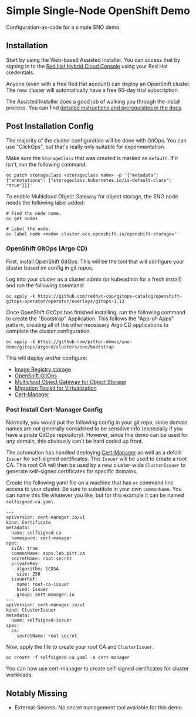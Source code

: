 # Simple Single-Node OpenShift Demo

Configuration-as-code for a simple SNO demo.

## Installation

Start by using the Web-based Assisted Installer.  You can access that by signing in to the [Red Hat Hybrid Cloud Console](https://console.redhat.com/) using your Red Hat credentials.

Anyone (even with a free Red Hat account) can deploy an OpenShift cluster.  The new cluster will automatically have a free 60-day trial subscription.

The Assisted Installer does a good job of walking you through the install process.  You can find [detailed instructions and prerequisites in the docs](https://docs.openshift.com/container-platform/latest/installing/installing_on_prem_assisted/installing-on-prem-assisted.html).

## Post Installation Config

The majority of the cluster configuration will be done with GitOps.  You can use "ClickOps", but that's really only suitable for experimentation.

Make sure the `StorageClass` that was created is marked as `default`.  If it isn't, run the following command:

```
oc patch storageclass <storageclass name> -p '{"metadata": {"annotations": {"storageclass.kubernetes.io/is-default-class": "true"}}}'
```

To enable Multicloud Object Gateway for object storage, the SNO node needs the following label added:

```
# Find the node name.
oc get nodes

# Label the node.
oc label node <node> cluster.ocs.openshift.io/openshift-storage=''
```

### OpenShift GitOps (Argo CD)

First, install OpenShift GitOps.  This will be the tool that will configure your cluster based on config in git repos.

Log into your cluster as a cluster admin (or kubeadmin for a fresh install) and run the following command:

```
oc apply -k https://github.com/redhat-cop/gitops-catalog/openshift-gitops-operator/operator/overlays/gitops-1.13
```

Once OpenShift GitOps has finished installing, run the following command to create the "Bootstrap" Application.  This follows the "App-of-Apps" pattern, creating all of the other necessary Argo CD applications to complete the cluster configuration.

```
oc apply -k https://github.com/pittar-demos/sno-demo/gitops/argocd/clusters/sno/bootstrap
```

This will deploy and/or configure:
* [Image Registry storage](gitops/cluster-config/image-registry)
* [OpenShift GitOps](gitops/cluster-config/openshift-gitops)
* [Multicloud Object Gateway for Object Storage](gitops/cluster-config/openshift-storage)
* [Migration Toolkit for Virtualization](gitops/cluster-services/migration-toolkit-virt)
* [Cert-Manager](gitops/cluster-config/cert-manager)

### Post Install Cert-Manager Config

Normally, you would put the following config in your git repo, since domain names are not generally considered to be sensitive info (especially if you have a priate GitOps repository).  However, since this demo can be used for *any* domain, this obviously can't be hard coded up front.

The automation has handled deploying [Cert-Manager](https://docs.openshift.com/container-platform/latest/security/cert_manager_operator/index.html) as well as a defailt `Issuer` for self-signed certificates.  This `Issuer` will be used to create a root CA.  This root CA will then be used by a new cluster-wide `ClusterIssuer` to generate self-signed certificates for specific domains.

Create the following yaml file on a machine that has `oc` command line access to your cluster.  Be sure to substitute in your own `commonName`.  You can name this file whatever you like, but for this example it can be named `selfsigned-ca.yaml`.

```
---
apiVersion: cert-manager.io/v1
kind: Certificate
metadata:
  name: selfsigned-ca
  namespace: cert-manager
spec:
  isCA: true
  commonName: apps.lab.pitt.ca
  secretName: root-secret
  privateKey:
    algorithm: ECDSA
    size: 256
  issuerRef:
    name: root-ca-issuer
    kind: Issuer
    group: cert-manager.io
---
apiVersion: cert-manager.io/v1
kind: ClusterIssuer
metadata:
  name: selfsigned-issuer
spec:
  ca:
    secretName: root-secret
```

Now, apply the file to create your root CA and `ClusterIssuer`.

```
oc create -f selfsigned-ca.yaml -n cert-manager
```

You can now use cert-manager to create self-signed certificates for cluster workloads.

## Notably Missing

* External-Secrets:  No secret management tool available for this demo.